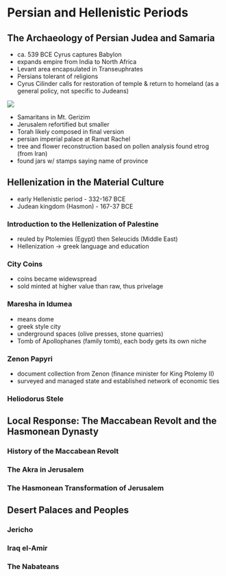 # Persian and Hellenistic Periods

## The Archaeology of Persian Judea and Samaria

- ca. 539 BCE Cyrus captures Babylon
- expands empire from India to North Africa
- Levant area encapsulated in Transeuphrates
- Persians tolerant of religions
- Cyrus Cilinder calls for restoration of temple & return to homeland (as a general policy, not specific to Judeans)

![](https://upload.wikimedia.org/wikipedia/commons/e/e5/Cyrus_Cylinder_front.jpg)

- Samaritans in Mt. Gerizim
- Jerusalem refortified but smaller
- Torah likely composed in final version
- persian imperial palace at Ramat Rachel
- tree and flower reconstruction based on pollen analysis found etrog (from Iran)
- found jars w/ stamps saying name of province

## Hellenization in the Material Culture

- early Hellenistic period - 332-167 BCE
- Judean kingdom (Hasmon) - 167-37 BCE

### Introduction to the Hellenization of Palestine

- reuled by Ptolemies (Egypt) then Seleucids (Middle East)
- Hellenization -> greek language and education

### City Coins

- coins became widewspread
- sold minted at higher value than raw, thus privelage

### Maresha in Idumea

- means dome
- greek style city
- underground spaces (olive presses, stone quarries)
- Tomb of Apollophanes (family tomb), each body gets its own niche

### Zenon Papyri

- document collection from Zenon (finance minister for King Ptolemy II)
- surveyed and managed state and established network of economic ties

### Heliodorus Stele

## Local Response: The Maccabean Revolt and the Hasmonean Dynasty

### History of the Maccabean Revolt

### The Akra in Jerusalem

### The Hasmonean Transformation of Jerusalem

## Desert Palaces and Peoples

### Jericho

### Iraq el-Amir

### The Nabateans
